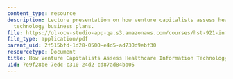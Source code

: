 ```yaml
---
content_type: resource
description: Lecture presentation on how venture capitalists assess healthcare information
  technology business plans.
file: https://ol-ocw-studio-app-qa.s3.amazonaws.com/courses/hst-921-information-technology-in-the-health-care-system-of-the-future-spring-2009/7e9f28be7edcc31024d2cd87ad84bb05_MITHST_921S09_lec08_hill.pdf
file_type: application/pdf
parent_uid: 2f515bfd-1d28-0500-e4d5-ad730d9ebf30
resourcetype: Document
title: How Venture Capitalists Assess Healthcare Information Technology Business Plans
uid: 7e9f28be-7edc-c310-24d2-cd87ad84bb05
---
```

